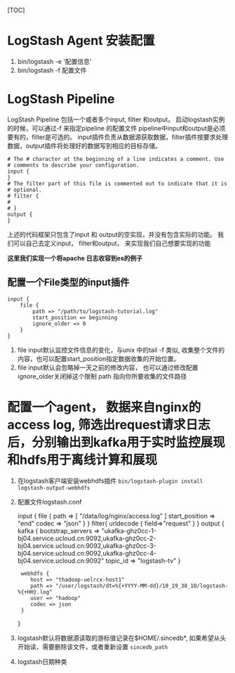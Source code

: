 [TOC]


# LogStash Agent 安装配置

  1. bin/logstash -e '配置信息'
  2. bin/logstash -f 配置文件

# LogStash Pipeline

LogStash Pipeline 包括一个或者多个input, filter 和output。 启动logstash实例的时候，可以通过-f 来指定pipeline 的配置文件 pipeline中input和output是必须要有的，filter是可选的。 input插件负责从数据源获取数据，filter插件按要求处理数据，output插件将处理好的数据写到相应的目标存储。


    # The # character at the beginning of a line indicates a comment. Use
    # comments to describe your configuration.
    input {
    }
    # The filter part of this file is commented out to indicate that it is
    # optional.
    # filter {
    #
    # }
    output {
    }



上述的代码框架只包含了input 和 output的空实现，并没有包含实际的功能。 我们可以自己去定义input， filter和output， 来实现我们自己想要实现的功能

**这里我们实现一个将apache 日志收容到es的例子**

## 配置一个File类型的input插件


    input {
        file {
            path => "/path/to/logstash-tutorial.log"
            start_position => beginning
            ignore_older => 0
        }
    }



  1. file input默认监控文件信息的变化，与unix 中的tail -f 类似, 收集整个文件的内容，也可以配置start_position指定数据收集的开始位置。
  2. file input默认会忽略掉一天之前的修改内容， 也可以通过修改配置ignore_older关闭掉这个限制 path 指向你所要收集的文件路径

# 配置一个agent， 数据来自nginx的access log,  筛选出request请求日志后，分别输出到kafka用于实时监控展现和hdfs用于离线计算和展现

1. 在logstash客户端安装webhdfs插件 ``` bin/logstash-plugin install logstash-output-webhdfs ```
2. 配置文件logstash.conf

	input {
	    file {
	        path => [ "/data/log/nginx/access.log" ]
	        start_position => "end"
	        codec => "json"
	    }
	}
	filter{
	    urldecode {
	        field=>"request"
	    }
	}
	output {
	    kafka {
	       bootstrap_servers => "ukafka-ghz0cc-1-bj04.service.ucloud.cn:9092,ukafka-ghz0cc-2-bj04.service.ucloud.cn:9092,ukafka-ghz0cc-3-bj04.service.ucloud.cn:9092,ukafka-ghz0cc-4-bj04.service.ucloud.cn:9092"
	       topic_id => "logstash-tv"
	    }

	    webhdfs {
	       host => "thadoop-uelrcx-host1"
	       path => "/user/logstash/dt=%{+YYYY-MM-dd}/10_19_38_10/logstash-%{+HH}.log"
	       user => "hadoop"
	       codec => json
	    }
	}
3. logstash默认将数据源读取的游标值记录在$HOME/.sincedb*, 如果希望从头开始读，需要删除该文件，或者重新设置 ```sincedb_path```
4. logstash日期种类


